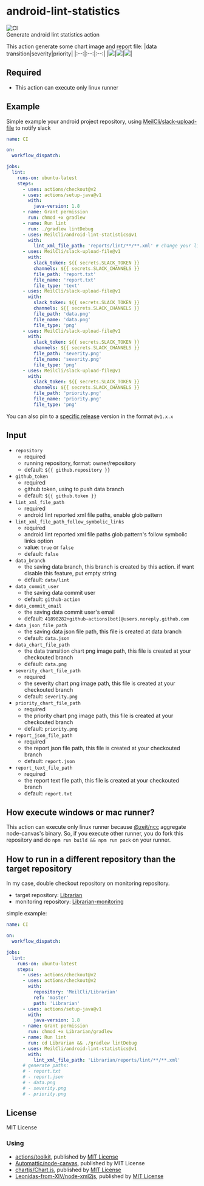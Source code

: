 # android-lint-statistics
![CI](https://github.com/MeilCli/android-lint-statistics/workflows/CI/badge.svg)  
Generate android lint statistics action

This action generate some chart image and report file:
|data transition|severity|priority|
|:--:|:--:|:--:|
|![](/images/data.png)|![](/images/severity.png)|![](/images/priority.png)|

## Required
- This action can execute only linux runner

## Example
Simple example your android project repository, using [MeilCli/slack-upload-file](https://github.com/MeilCli/slack-upload-file) to notify slack
```yaml
name: CI

on:
  workflow_dispatch:

jobs:
  lint:
    runs-on: ubuntu-latest
    steps:
      - uses: actions/checkout@v2
      - uses: actions/setup-java@v1
        with:
          java-version: 1.8
      - name: Grant permission
        run: chmod +x gradlew
      - name: Run lint
        run: ./gradlew lintDebug
      - uses: MeilCli/android-lint-statistics@v1
        with:
          lint_xml_file_path: 'reports/lint/**/**.xml' # change your lint result path
      - uses: MeilCli/slack-upload-file@v1
        with:
          slack_token: ${{ secrets.SLACK_TOKEN }}
          channels: ${{ secrets.SLACK_CHANNELS }}
          file_path: 'report.txt'
          file_name: 'report.txt'
          file_type: 'text' 
      - uses: MeilCli/slack-upload-file@v1
        with:
          slack_token: ${{ secrets.SLACK_TOKEN }}
          channels: ${{ secrets.SLACK_CHANNELS }}
          file_path: 'data.png'
          file_name: 'data.png'
          file_type: 'png'
      - uses: MeilCli/slack-upload-file@v1
        with:
          slack_token: ${{ secrets.SLACK_TOKEN }}
          channels: ${{ secrets.SLACK_CHANNELS }}
          file_path: 'severity.png'
          file_name: 'severity.png'
          file_type: 'png'
      - uses: MeilCli/slack-upload-file@v1
        with:
          slack_token: ${{ secrets.SLACK_TOKEN }}
          channels: ${{ secrets.SLACK_CHANNELS }}
          file_path: 'priority.png'
          file_name: 'priority.png'
          file_type: 'png' 
```
You can also pin to a [specific release](https://github.com/MeilCli/android-lint-statistics/releases) version in the format `@v1.x.x`

## Input
- `repository`
  - required
  - running repository, format: owner/repository
  - default: `${{ github.repository }}`
- `github_token`
  - required
  - github token, using to push data branch
  - default: `${{ github.token }}`
- `lint_xml_file_path`
  - required
  - android lint reported xml file paths, enable glob pattern
- `lint_xml_file_path_follow_symbolic_links`
  - required
  - android lint reported xml file paths glob pattern's follow symbolic links option
  - value: `true` or `false`
  - default: `false`
- `data_branch`
  - the saving data branch, this branch is created by this action. if want disable this feature, put empty string
  - default: `data/lint`
- `data_commit_user`
  - the saving data commit user
  - default: `github-action`
- `data_commit_email`
  - the saving data commit user's email
  - default: `41898282+github-actions[bot]@users.noreply.github.com`
- `data_json_file_path`
  - the saving data json file path, this file is created at data branch
  - default: `data.json`
- `data_chart_file_path`
  - the data transition chart png image path, this file is created at your checkouted branch
  - default: `data.png`
- `severity_chart_file_path`
  - required
  - the severity chart png image path, this file is created at your checkouted branch
  - default: `severity.png`
- `priority_chart_file_path`
  - required
  - the priority chart png image path, this file is created at your checkouted branch
  - default: `priority.png`
- `report_json_file_path`
  - required
  - the report json file path, this file is created at your checkouted branch
  - default: `report.json`
- `report_text_file_path`
  - required
  - the report text file path, this file is created at your checkouted branch
  - default: `report.txt`

## How execute windows or mac runner?
This action can execute only linux runner because [@zeit/ncc](https://github.com/vercel/ncc) aggregate node-canvas's binary. So, if you execute other runner, you do fork this repository and do `npm run build && npm run pack` on your runner.

## How to run in a different repository than the target repository
In my case, double checkout repository on monitoring repository.

- target repository: [Librarian](https://github.com/MeilCli/Librarian)
- monitoring repository: [Librarian-monitoring](https://github.com/MeilCli/Librarian-monitoring)

simple example:
```yaml
name: CI

on:
  workflow_dispatch:

jobs:
  lint:
    runs-on: ubuntu-latest
    steps:
      - uses: actions/checkout@v2
      - uses: actions/checkout@v2
        with:
          repository: 'MeilCli/Librarian'
          ref: 'master'
          path: 'Librarian'
      - uses: actions/setup-java@v1
        with:
          java-version: 1.8
      - name: Grant permission
        run: chmod +x Librarian/gradlew
      - name: Run lint
        run: cd Librarian && ./gradlew lintDebug
      - uses: MeilCli/android-lint-statistics@v1
        with:
          lint_xml_file_path: 'Librarian/reports/lint/**/**.xml'
      # generate paths:
      # - report.txt
      # - report.json
      # - data.png
      # - severity.png
      # - priority.png
```

## License
MIT License

### Using
- [actions/toolkit](https://github.com/actions/toolkit), published by [MIT License](https://github.com/actions/toolkit/blob/master/LICENSE.md)
- [Automattic/node-canvas](https://github.com/Automattic/node-canvas), published by MIT License
- [chartjs/Chart.js](https://github.com/chartjs/Chart.js), published by [MIT License](https://github.com/chartjs/Chart.js/blob/master/LICENSE.md)
- [Leonidas-from-XIV/node-xml2js](https://github.com/Leonidas-from-XIV/node-xml2js), published by [MIT License](https://github.com/Leonidas-from-XIV/node-xml2js/blob/master/LICENSE)